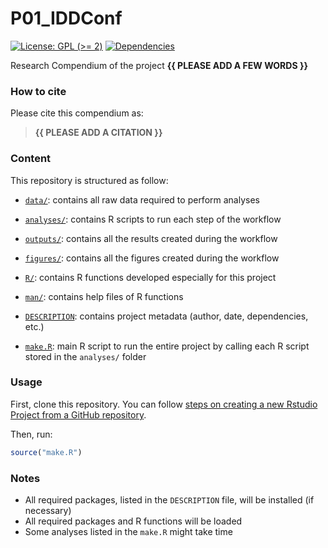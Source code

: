 
<!-- README.md is generated from README.Rmd. Please edit that file -->

# P01\_IDDConf

<!-- badges: start -->

[![License: GPL (&gt;=
2)](https://img.shields.io/badge/License-GPL%20%28%3E%3D%202%29-blue.svg)](https://choosealicense.com/licenses/gpl-2.0/)
[![Dependencies](https://img.shields.io/badge/dependencies-2/71-green?style=flat)](#)
<!-- badges: end -->

Research Compendium of the project **{{ PLEASE ADD A FEW WORDS }}**

### How to cite

Please cite this compendium as:

> **{{ PLEASE ADD A CITATION }}**

### Content

This repository is structured as follow:

-   [`data/`](https://github.com/lauraguzmanrincon/P01_IDDConf/tree/master/data):
    contains all raw data required to perform analyses

-   [`analyses/`](https://github.com/lauraguzmanrincon/P01_IDDConf/tree/main/analyses/):
    contains R scripts to run each step of the workflow

-   [`outputs/`](https://github.com/lauraguzmanrincon/P01_IDDConf/tree/main/outputs):
    contains all the results created during the workflow

-   [`figures/`](https://github.com/lauraguzmanrincon/P01_IDDConf/tree/main/figures):
    contains all the figures created during the workflow

-   [`R/`](https://github.com/lauraguzmanrincon/P01_IDDConf/tree/main/R):
    contains R functions developed especially for this project

-   [`man/`](https://github.com/lauraguzmanrincon/P01_IDDConf/tree/main/man):
    contains help files of R functions

-   [`DESCRIPTION`](https://github.com/lauraguzmanrincon/P01_IDDConf/tree/main/DESCRIPTION):
    contains project metadata (author, date, dependencies, etc.)

-   [`make.R`](https://github.com/lauraguzmanrincon/P01_IDDConf/tree/main/make.R):
    main R script to run the entire project by calling each R script
    stored in the `analyses/` folder

### Usage

First, clone this repository. You can follow [steps on creating a new
Rstudio Project from a GitHub
repository](https://www.epirhandbook.com/en/version-control-and-collaboration-with-git-and-github.html?q=clone#clone-from-a-github-repository).

Then, run:

``` r
source("make.R")
```

### Notes

-   All required packages, listed in the `DESCRIPTION` file, will be
    installed (if necessary)
-   All required packages and R functions will be loaded
-   Some analyses listed in the `make.R` might take time

